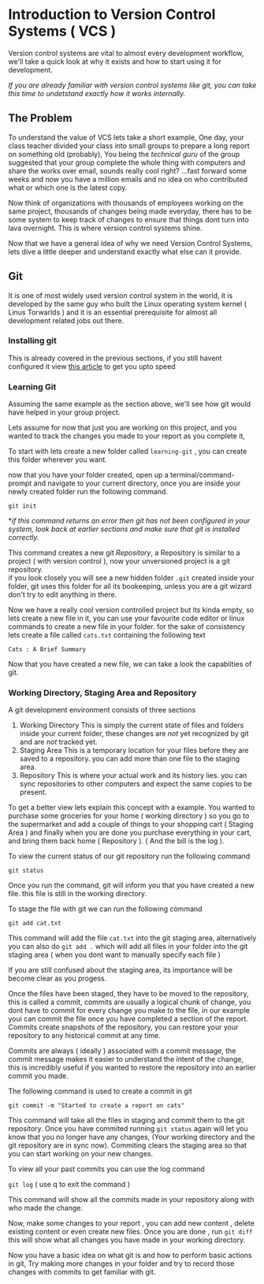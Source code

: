 # Introduction to Version Control Systems ( VCS )

Version control systems are vital to almost every development workflow, we'll take a quick look at why it exists and how to start using it for development.

_If you are already familiar with version control systems like git, you can take this time to undetstand exactly how it works internally._

## The Problem

To understand the value of VCS lets take a short example,
One day, your class teacher divided your class into small groups to prepare a long report on something old (probably), You being the _technical guru_ of the group suggested that your group complete the whole thing with computers and share the works over email, sounds really cool right? ...fast forward some weeks and now you have a million emails and no idea on who contributed what or which one is the latest copy.

Now think of organizations with thousands of employees working on the same project, thousands of changes being made everyday, there has to be some system to keep track of changes to ensure that things dont turn into lava overnight. This is where version control systems shine.

Now that we have a general idea of why we need Version Control Systems, lets dive a little deeper and understand exactly what else can it provide.

## Git

It is one of most widely used version control system in the world, it is developed by the same guy who built the Linux operating system kernel ( Linus Torwarlds ) and it is an essential prerequisite for almost all development related jobs out there.

### Installing git

This is already covered in the previous sections, if you still havent configured it view [this article](https://git-scm.com/book/en/v2/Getting-Started-Installing-Git) to get you upto speed

### Learning Git

Assuming the same example as the section above, we'll see how git would have helped in your group project.

Lets assume for now that just you are working on this project, and you wanted to track the changes you made to your report as you complete it,

To start with lets create a new folder called `learning-git` , you can create this folder wherever you want.

now that you have your folder created, open up a terminal/command-prompt and navigate to your current directory, once you are inside your newly created folder run the following command.

`git init`

\*_if this command returns an error then git has not been configured in your system, look back at earlier sections and make sure that git is installed correctly._

This command creates a new git _Repository_, a Repository is similar to a project ( with version control ), now your unversioned project is a git repository.  
if you look closely you will see a new hidden folder `.git` created inside your folder, git uses this folder for all its bookeeping, unless you are a git wizard don't try to edit anything in there.

Now we have a really cool version controlled project but its kinda empty, so lets create a new file in it, you can use your favourite code editor or linux commands to create a new file in your folder. for the sake of consistency lets create a file called `cats.txt` containing the following text

`Cats : A Brief Summary`

Now that you have created a new file, we can take a look the capabilties of git.

### Working Directory, Staging Area and Repository

A git development environment consists of three sections

1. Working Directory
   This is simply the current state of files and folders inside your current folder, these changes are _not_ yet recognized by git and are _not_ tracked yet.
2. Staging Area
   This is a temporary location for your files before they are saved to a repository. you can add more than one file to the staging area.
3. Repository
   This is where your actual work and its history lies. you can sync repositories to other computers and expect the same copies to be present.

To get a better view lets explain this concept with a example.
You wanted to purchase some groceries for your home ( working directory ) so you go to the supermarket and add a couple of things to your shopping cart ( Staging Area ) and finally when you are done you purchase everything in your cart, and bring them back home ( Repository ). ( And the bill is the log ).

To view the current status of our git repository run the following command

`git status`

Once you run the command, git will inform you that you have created a new file. this file is still in the working directory.

To stage the file with git we can run the following command

`git add cat.txt`

This command will add the file `cat.txt` into the git staging area, alternatively you can also do `git add .` which will add all files in your folder into the git staging area ( when you dont want to manually specify each file )

If you are still confused about the staging area, its importance will be become clear as you progess.

Once the files have been staged, they have to be moved to the repository, this is called a commit, commits are usually a logical chunk of change, you dont have to commit for every change you make to the file, in our example youi can commit the file once you have completed a section of the report. Commits create snapshots of the repository, you can restore your your repository to any historical commit at any time.

Commits are always ( ideally ) associated with a commit message, the commit message makes it easier to understand the intent of the change, this is incredibly useful if you wanted to restore the repository into an earlier commit you made.

The following command is used to create a commit in git

`git commit -m "Started to create a report on cats"`

This command will take all the files in staging and commit them to the git repository. Once you have commited running `git status` again will let you know that you no longer have any changes, (Your working directory and the git repository are in sync now). Commiting clears the staging area so that you can start working on your new changes.

To view all your past commits you can use the log command

`git log`
( use q to exit the command )

This command will show all the commits made in your repository along with who made the change.

Now, make some changes to your report , you can add new content , delete existing content or even create new files. Once you are done , run `git diff` this will show what all changes you have made in your working directory.

Now you have a basic idea on what git is and how to perform basic actions in git, Try making more changes in your folder and try to record those changes with commits to get familiar with git.
